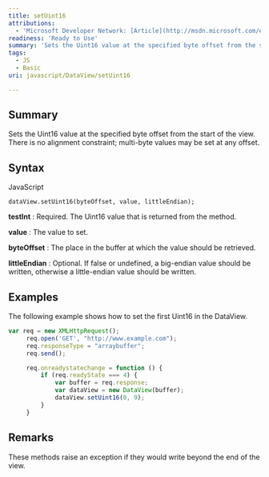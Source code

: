 ```yaml
---
title: setUint16
attributions:
  - 'Microsoft Developer Network: [Article](http://msdn.microsoft.com/en-us/library/ie/br212481(v=vs.94).aspx)'
readiness: 'Ready to Use'
summary: 'Sets the Uint16 value at the specified byte offset from the start of the view. There is no alignment constraint; multi-byte values may be set at any offset.'
tags:
  - JS
  - Basic
uri: javascript/DataView/setUint16

---
```

## Summary

Sets the Uint16 value at the specified byte offset from the start of the view. There is no alignment constraint; multi-byte values may be set at any offset.

## Syntax

<span class="language">JavaScript</span>

    dataView.setUint16(byteOffset, value, littleEndian);

**testInt**
:   Required. The Uint16 value that is returned from the method.

**value**
:   The value to set.

**byteOffset**
:   The place in the buffer at which the value should be retrieved.

**littleEndian**
:   Optional. If false or undefined, a big-endian value should be written, otherwise a little-endian value should be written.

## Examples

The following example shows how to set the first Uint16 in the DataView.

``` js
var req = new XMLHttpRequest();
     req.open('GET', "http://www.example.com");
     req.responseType = "arraybuffer";
     req.send();

     req.onreadystatechange = function () {
         if (req.readyState === 4) {
             var buffer = req.response;
             var dataView = new DataView(buffer);
             dataView.setUint16(0, 9);
         }
     }
```

## Remarks

These methods raise an exception if they would write beyond the end of the view.

